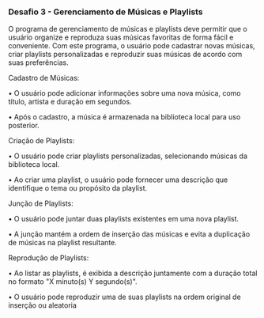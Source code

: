 ### Desafio 3 - Gerenciamento de Músicas e Playlists
O programa de gerenciamento de músicas e playlists deve permitir que o usuário organize e reproduza suas
músicas favoritas de forma fácil e conveniente. Com este programa, o usuário pode cadastrar novas músicas,
criar playlists personalizadas e reproduzir suas músicas de acordo com suas preferências.

Cadastro de Músicas:

• O usuário pode adicionar informações sobre uma nova música, como título, artista e duração em
segundos.

• Após o cadastro, a música é armazenada na biblioteca local para uso posterior.

Criação de Playlists:

• O usuário pode criar playlists personalizadas, selecionando músicas da biblioteca local.

• Ao criar uma playlist, o usuário pode fornecer uma descrição que identifique o tema ou propósito da
playlist.

Junção de Playlists:

• O usuário pode juntar duas playlists existentes em uma nova playlist.

• A junção mantém a ordem de inserção das músicas e evita a duplicação de músicas na playlist
resultante.

Reprodução de Playlists:

• Ao listar as playlists, é exibida a descrição juntamente com a duração total no formato "X minuto(s)
Y segundo(s)".

• O usuário pode reproduzir uma de suas playlists na ordem original de inserção ou aleatoria
